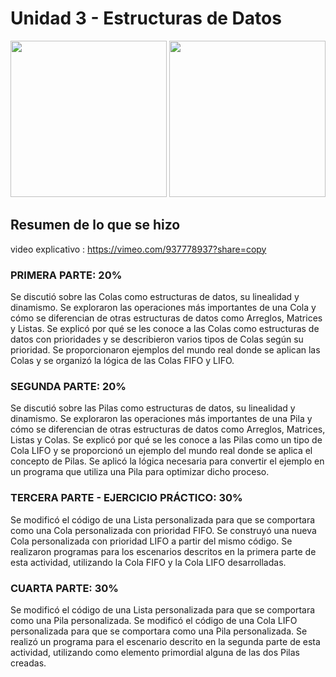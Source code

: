 # Unidad 3 - Estructuras de Datos

<p float="left">
  <img src="https://blogger.googleusercontent.com/img/b/R29vZ2xl/AVvXsEiW1TMUo0z6eqqLXMj7koEHRU0mWdK2NUEN2xpd9Wdw_UDm_gkwY8p0ZndJ58nZb2CVLT82_xUzoGgft5jEhQUVJmc1WPPd89Plm6ZwLWlLq87iDM6uhX5_QEeK6gSppzJBKtYhgyccl3E/s1600/Pila.gif" width="250" />
  <img src="https://blogger.googleusercontent.com/img/b/R29vZ2xl/AVvXsEgf5Jto3CnrTMEzDiB8AfflGqPN8sjXtP19BzlF_mIQdhWMr03va0GehHjRWMVJMGipJuxavSr9tvDwYAYuX0uPIIQUfb-N3117SXRvlEG2PHU5epgQFAPHPzxI_zSD2mLYAcf1EI4RPNE/s1600/Cola.gif" width="250" /> 
</p>

## Resumen de lo que se hizo

video explicativo : https://vimeo.com/937778937?share=copy
### PRIMERA PARTE: 20%
Se discutió sobre las Colas como estructuras de datos, su linealidad y dinamismo. Se exploraron las operaciones más importantes de una Cola y cómo se diferencian de otras estructuras de datos como Arreglos, Matrices y Listas. Se explicó por qué se les conoce a las Colas como estructuras de datos con prioridades y se describieron varios tipos de Colas según su prioridad. Se proporcionaron ejemplos del mundo real donde se aplican las Colas y se organizó la lógica de las Colas FIFO y LIFO.

### SEGUNDA PARTE: 20%
Se discutió sobre las Pilas como estructuras de datos, su linealidad y dinamismo. Se exploraron las operaciones más importantes de una Pila y cómo se diferencian de otras estructuras de datos como Arreglos, Matrices, Listas y Colas. Se explicó por qué se les conoce a las Pilas como un tipo de Cola LIFO y se proporcionó un ejemplo del mundo real donde se aplica el concepto de Pilas. Se aplicó la lógica necesaria para convertir el ejemplo en un programa que utiliza una Pila para optimizar dicho proceso.

### TERCERA PARTE - EJERCICIO PRÁCTICO: 30%
Se modificó el código de una Lista personalizada para que se comportara como una Cola personalizada con prioridad FIFO. Se construyó una nueva Cola personalizada con prioridad LIFO a partir del mismo código. Se realizaron programas para los escenarios descritos en la primera parte de esta actividad, utilizando la Cola FIFO y la Cola LIFO desarrolladas.

### CUARTA PARTE: 30%
Se modificó el código de una Lista personalizada para que se comportara como una Pila personalizada. Se modificó el código de una Cola LIFO personalizada para que se comportara como una Pila personalizada. Se realizó un programa para el escenario descrito en la segunda parte de esta actividad, utilizando como elemento primordial alguna de las dos Pilas creadas.

